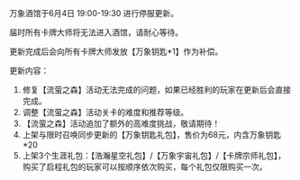 万象酒馆于6月4日 19:00-19:30 进行停服更新。

届时所有卡牌大师将无法进入酒馆，请耐心等待。

更新完成后会向所有卡牌大师发放【万象钥匙*1】作为补偿。



更新内容：

1. 修复【流萤之森】活动无法完成的问题，如果已经胜利的玩家在更新后会直接完成。
2. 调整【流萤之森】活动关卡的难度和推荐等级。
3. 【流萤之森】活动追加了额外的高难度挑战，敬请期待！
4. 上架与限时召唤同步更新的【万象钥匙礼包】，售价为68元，内含万象钥匙*20
5. 上架3个生涯礼包：【浩瀚星空礼包】/【万象宇宙礼包】/【卡牌宗师礼包】，购买了启程礼包的玩家可以按顺序依次购买，每个礼包仅限购买一次。